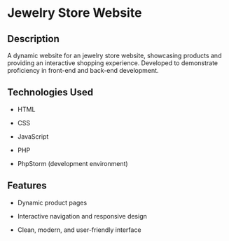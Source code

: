 #  Jewelry Store Website

## Description

A dynamic website for an jewelry store website, showcasing products and providing an interactive shopping experience. Developed to demonstrate proficiency in front-end and back-end development.

## Technologies Used

-   HTML
    
-   CSS
    
-   JavaScript
    
-   PHP
    
-   PhpStorm (development environment)
    

## Features

-   Dynamic product pages
    
-   Interactive navigation and responsive design
    
-   Clean, modern, and user-friendly interface

